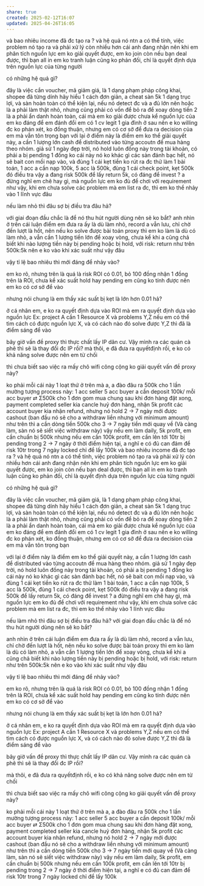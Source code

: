 ```yaml
---
share: true
created: 2025-02-12T16:07
updated: 2025-04-26T16:05
---
```


và bao nhiêu income đã đc tạo ra ?
và hệ quả nó ntn a có thể tính, việc problem nó tạo ra và phải xử lý còn nhiều hơn cái anh đang nhận
nên khi em phân tích nguồn lực em ko giải quyết được, em ko join
còn nếu bạn deal được, thì bạn all in
em ko tranh luận cũng ko phản đối, chỉ là quyết định dựa trên nguồn lực của từng người

có những hệ quả gì?

đây là việc cắn voucher, mã giảm giá, là 1 dạng phạm pháp công khai, shopee đã từng dính
hãy hiểu 1 cách đơn giản, a cheat sàn 5k
1 dạng trục lợi, và sàn hoàn toàn có thể kiện lại, nếu nó detect đc và a đủ lớn
nên hoặc là a phải làm thật nhỏ, nhưng cũng phải có vốn để bỏ ra để xoay dòng tiền
2 là a phải ẩn danh hoàn toàn, cái mà em ko giải được
chưa kể nguồn lực của em ko đáng để em đánh đổi
em có 1 cv legit
1 gia đình ở sau
nên e ko willing đc
ko phán xét, ko đồng thuận, nhưng em có cơ sở để đưa ra decision của em mà vẫn tôn trọng bạn
với lại ở điểm này là điểm em ko thể giải quyết này, a cần 1 lượng lớn cash để distributed vào từng accoutn để mua hàng theo nhóm. giả sử 1 ngày đẹp trời, nó hold luôn đống này trong tài khoản, có phải a bị pending 1 đống ko
cái này nó ko khác gì các sàn đánh bạc hết, nó sẽ bait con mồi nạp vào, và đùng 1 cái kẹt tiền ko rút ra đc
thử làm 1 bài toán, 1 acc a cần nạp 100k, 5 acc là 500k, đùng 1 cái check point, kẹt 500k đó điều tra
vậy a đang risk 500k để lấy return 5k, có đáng để invest ?
a đừng nghĩ em chê hay gì, mà nguồn lực em ko đủ để chơi với requirement như vậy, khi em chưa solve các problem mà em list ra đc, thì em ko thể nhảy vào 1 lĩnh vực đâu

nếu làm nhỏ thì đâu sợ bị điều tra đâu hả?

với giai đoạn đầu chắc là để nó thu hút người dùng nên sẽ ko bắt?
anh nhìn ở trên cái luận điểm em đưa ra ấy
là dù làm nhỏ, record a vẫn lưu, chỉ chờ đến lượt là hốt, nên nếu ko solve được bài toán proxy thì em ko làm
là dù có làm nhỏ, a vẫn cần 1 lượng tiền lớn để xoay vòng, chưa kể khi a cũng chả biết khi nào lượng tiền này bị pending hoặc bị hold, với risk: return như trên 500k:5k nên e ko vào khi xác suất như vậy đâu

vậy tỉ lệ bao nhiêu thì mới đáng để nhảy vào?

em ko rõ, nhưng trên là quá là risk
ROI có 0.01, bỏ 100 đồng nhận 1 đồng
trên là ROI, chưa kể xác suất hold hay pending em cũng ko tính được nên em ko có cơ sở để vào

nhưng nói chung là em thấy xác suất bị kẹt là lớn hơn 0.01 hả?

ở cá nhân em, e ko ra quyết định dựa vào ROI
mà em ra quyết định dựa vào nguồn lực
Ex: project A cần 1 Resource X và problems Y,Z
nếu em có thể tìm cách có được nguồn lực X, và có cách nào đó solve được Y,Z thì đã là điểm sáng để vào

bây giờ vấn đề proxy thì thực chất lấy IP dân cư. Vậy mình ra các quán cà phê thì sẽ là thay 
đổi đc IP rồi?
mà thôi, e đã đưa ra quyếtđịnh rồi, e ko có khả năng solve được nên em từ chối

thì chưa biết sao việc ra mấy chô wifi công cộng ko giải quyết vấn đề proxy này?

ko phải mỗi cái này
1 loạt thứ ở trên mà a, a đào đâu ra 500k cho 1 lần
mường tượng process này:
1 acc seller
5 acc buyer
a cần deposit 100k/ mỗi acc buyer ⇄ Σ500k cho 1 đơn gom mua chung
sau khi đơn hàng đặt xong, payment completed
seller kia cancle huỷ đơn hàng,
nhận 5k profit
các account buyer kia nhận refund, nhưng nó hold 2 → 7 ngày mới được cashout (ban đầu nó sẽ cho a withdraw liền nhưng với minimum amount)
như trên thì a cần dòng tiền 500k cho 3 → 7 ngày tiền mới quay về (Và càng làm, sàn nó sẽ siết việc withdraw này)
vậy nếu em làm daily, 5k profit, em cần chuẩn bị 500k
nhưng nếu em cần 100k profit, em cần lên tới 10tr bị pending trong 2 → 7 ngày
ở thời điểm hiện tại,  a nghĩ e có đủ can đảm để risk 10tr trong 7 ngày locked chỉ để lấy 100k
và bao nhiêu income đã đc tạo ra ?
và hệ quả nó ntn a có thể tính, việc problem nó tạo ra và phải xử lý còn nhiều hơn cái anh đang nhận
nên khi em phân tích nguồn lực em ko giải quyết được, em ko join
còn nếu bạn deal được, thì bạn all in
em ko tranh luận cũng ko phản đối, chỉ là quyết định dựa trên nguồn lực của từng người

có những hệ quả gì?

đây là việc cắn voucher, mã giảm giá, là 1 dạng phạm pháp công khai, shopee đã từng dính
hãy hiểu 1 cách đơn giản, a cheat sàn 5k
1 dạng trục lợi, và sàn hoàn toàn có thể kiện lại, nếu nó detect đc và a đủ lớn
nên hoặc là a phải làm thật nhỏ, nhưng cũng phải có vốn để bỏ ra để xoay dòng tiền
2 là a phải ẩn danh hoàn toàn, cái mà em ko giải được
chưa kể nguồn lực của em ko đáng để em đánh đổi
em có 1 cv legit
1 gia đình ở sau
nên e ko willing đc
ko phán xét, ko đồng thuận, nhưng em có cơ sở để đưa ra decision của em mà vẫn tôn trọng bạn

với lại ở điểm này là điểm em ko thể giải quyết này, a cần 1 lượng lớn cash để distributed vào từng accoutn để mua hàng theo nhóm. giả sử 1 ngày đẹp trời, nó hold luôn đống này trong tài khoản, có phải a bị pending 1 đống ko
cái này nó ko khác gì các sàn đánh bạc hết, nó sẽ bait con mồi nạp vào, và đùng 1 cái kẹt tiền ko rút ra đc
thử làm 1 bài toán, 1 acc a cần nạp 100k, 5 acc là 500k, đùng 1 cái check point, kẹt 500k đó điều tra
vậy a đang risk 500k để lấy return 5k, có đáng để invest ?
a đừng nghĩ em chê hay gì, mà nguồn lực em ko đủ để chơi với requirement như vậy, khi em chưa solve các problem mà em list ra đc, thì em ko thể nhảy vào 1 lĩnh vực đâu

nếu làm nhỏ thì đâu sợ bị điều tra đâu hả?
với giai đoạn đầu chắc là để nó thu hút người dùng nên sẽ ko bắt?

anh nhìn ở trên cái luận điểm em đưa ra ấy
là dù làm nhỏ, record a vẫn lưu, chỉ chờ đến lượt là hốt, nên nếu ko solve được bài toán proxy thì em ko làm
là dù có làm nhỏ, a vẫn cần 1 lượng tiền lớn để xoay vòng, chưa kể khi a cũng chả biết khi nào lượng tiền này bị pending hoặc bị hold, với risk: return như trên 500k:5k nên e ko vào khi xác suất như vậy đâu

vậy tỉ lệ bao nhiêu thì mới đáng để nhảy vào?

em ko rõ, nhưng trên là quá là risk
ROI có 0.01, bỏ 100 đồng nhận 1 đồng
trên là ROI, chưa kể xác suất hold hay pending em cũng ko tính được nên em ko có cơ sở để vào

nhưng nói chung là em thấy xác suất bị kẹt là lớn hơn 0.01 hả?

ở cá nhân em, e ko ra quyết định dựa vào ROI
mà em ra quyết định dựa vào nguồn lực
Ex: project A cần 1 Resource X và problems Y,Z
nếu em có thể tìm cách có được nguồn lực X, và có cách nào đó solve được Y,Z thì đã là điểm sáng để vào

bây giờ vấn đề proxy thì thực chất lấy IP dân cư. Vậy mình ra các quán cà phê thì sẽ là thay đổi đc IP rồi?

mà thôi, e đã đưa ra quyếtđịnh rồi, e ko có khả năng solve được nên em từ chối

thì chưa biết sao việc ra mấy chô wifi công cộng ko giải quyết vấn đề proxy này?

ko phải mỗi cái này
1 loạt thứ ở trên mà a, a đào đâu ra 500k cho 1 lần
mường tượng process này:
1 acc seller
5 acc buyer
a cần deposit 100k/ mỗi acc buyer ⇄ Σ500k cho 1 đơn gom mua chung
sau khi đơn hàng đặt xong, payment completed
seller kia cancle huỷ đơn hàng,
nhận 5k profit
các account buyer kia nhận refund, nhưng nó hold 2 → 7 ngày mới được cashout (ban đầu nó sẽ cho a withdraw liền nhưng với minimum amount)
như trên thì a cần dòng tiền 500k cho 3 → 7 ngày tiền mới quay về (Và càng làm, sàn nó sẽ siết việc withdraw này)
vậy nếu em làm daily, 5k profit, em cần chuẩn bị 500k
nhưng nếu em cần 100k profit, em cần lên tới 10tr bị pending trong 2 → 7 ngày
ở thời điểm hiện tại,  a nghĩ e có đủ can đảm để risk 10tr trong 7 ngày locked chỉ để lấy 100k